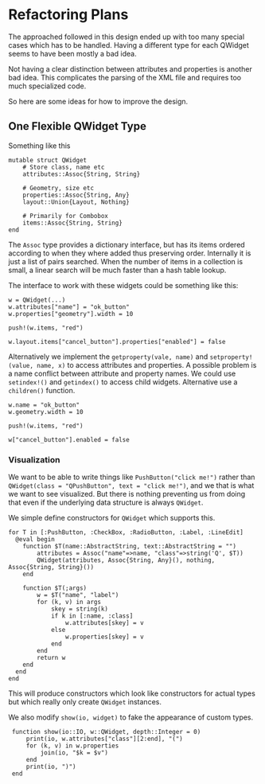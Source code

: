 # Refactoring Plans

The approached followed in this design ended up with too many special cases which has to be handled. Having a different type for each QWidget seems to have been mostly a bad idea.

Not having a clear distinction between attributes and properties is another bad idea. This complicates the parsing of the XML file and requires too much specialized code.

So here are some ideas for how to improve the design.


## One Flexible QWidget Type
Something like this

    mutable struct QWidget
        # Store class, name etc
        attributes::Assoc{String, String}

        # Geometry, size etc
        properties::Assoc{String, Any}
        layout::Union{Layout, Nothing}

        # Primarily for Combobox
        items::Assoc{String, String}
    end
    
The `Assoc` type provides a dictionary interface, but has its items ordered according to when they where added thus preserving order. Internally it is just a list of pairs searched. When the number of items in a collection is small, a linear search will be much faster than a hash table lookup.

The interface to work with these widgets could be something like this:

    w = QWidget(...)
    w.attributes["name"] = "ok_button"
    w.properties["geometry"].width = 10
    
    push!(w.items, "red")
    
    w.layout.items["cancel_button"].properties["enabled"] = false
    
Alternatively we implement the `getproperty(vale, name)` and `setproperty!(value, name, x)` to access attributes and properties. A possible problem is a name conflict between attribute and property names. We could use `setindex!()` and `getindex()` to access child widgets. Alternative use a `children()` function.
    
    w.name = "ok_button"
    w.geometry.width = 10
    
    push!(w.items, "red")
    
    w["cancel_button"].enabled = false
    
### Visualization
We want to be able to write things like `PushButton("click me!")` rather than `QWidget(class = "QPushButton", text = "click me!")`, and we that is what we want to see visualized. But there is nothing preventing us from doing that even if the underlying data structure is always `QWidget`.

We simple define constructors for `QWidget` which supports this. 

    for T in [:PushButton, :CheckBox, :RadioButton, :Label, :LineEdit]
      @eval begin
        function $T(name::AbstractString, text::AbstractString = "")
            attributes = Assoc("name"=>name, "class"=>string('Q', $T))
            QWidget(attributes, Assoc{String, Any}(), nothing, Assoc{String, String}())
        end
        
        function $T(;args)
            w = $T("name", "label")
            for (k, v) in args
                skey = string(k)
                if k in [:name, :class]
                    w.attributes[skey] = v
                else
                    w.properties[skey] = v
                end
            end
            return w 
        end
      end
    end
    
This will produce constructors which look like constructors for actual types but which really only create `QWidget` instances.

We also modify `show(io, widget)` to fake the appearance of custom types.

     function show(io::IO, w::QWidget, depth::Integer = 0)
         print(io, w.attributes["class"][2:end], "(")
         for (k, v) in w.properties
             join(io, "$k = $v")
         end
         print(io, ")")
     end
